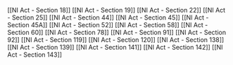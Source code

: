[[NI Act - Section 18]]
[[NI Act - Section 19]]
[[NI Act - Section 22]]
[[NI Act - Section 25]]
[[NI Act - Section 44]]
[[NI Act - Section 45]]
[[NI Act - Section 45A]]
[[NI Act - Section 52]]
[[NI Act - Section 58]]
[[NI Act - Section 60]]
[[NI Act - Section 78]]
[[NI Act - Section 91]]
[[NI Act - Section 92]]
[[NI Act - Section 119]]
[[NI Act - Section 120]]
[[NI Act - Section 138]]
[[NI Act - Section 139]]
[[NI Act - Section 141]]
[[NI Act - Section 142]]
[[NI Act - Section 143]]